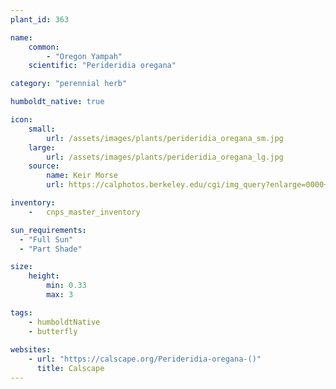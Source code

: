 ```yaml
---
plant_id: 363 

name: 
    common: 
        - "Oregon Yampah"  
    scientific: "Perideridia oregana"  

category: "perennial herb"

humboldt_native: true

icon: 
    small: 
        url: /assets/images/plants/perideridia_oregana_sm.jpg 
    large: 
        url: /assets/images/plants/perideridia_oregana_lg.jpg 
    source: 
        name: Keir Morse
        url: https://calphotos.berkeley.edu/cgi/img_query?enlarge=0000+0000+0906+0959

inventory: 
    -   cnps_master_inventory

sun_requirements:
  - "Full Sun"
  - "Part Shade"

size:
    height: 
        min: 0.33
        max: 3

tags: 
    - humboldtNative
    - butterfly
 
websites: 
    - url: "https://calscape.org/Perideridia-oregana-()"
      title: Calscape
---
```

